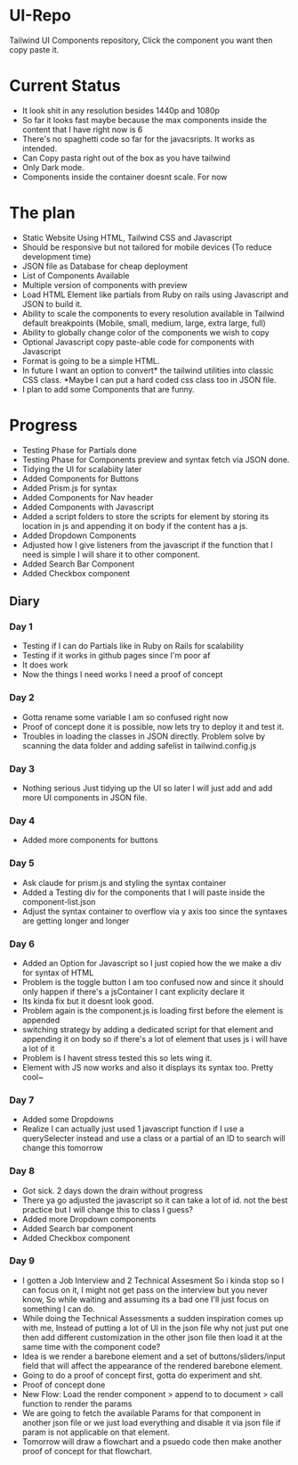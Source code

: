 # UI-Repo
Tailwind UI Components repository, Click the component you want then copy paste it.

# Current Status
- It look shit in any resolution besides 1440p and 1080p
- So far it looks fast maybe because the max components inside the content that I have right now is 6
- There's no spaghetti code so far for the javacsripts. It works as intended.
- Can Copy pasta right out of the box as you have tailwind
- Only Dark mode.
- Components inside the container doesnt scale. For now

# The plan
- Static Website Using HTML, Tailwind CSS and Javascript
- Should be responsive but not tailored for mobile devices (To reduce development time)
- JSON file as Database for cheap deployment
- List of Components Available
- Multiple version of components with preview
- Load HTML Element like partials from Ruby on rails using Javascript and JSON to build it.
- Ability to scale the components to every resolution available in Tailwind default breakpoints (Mobile, small, medium, large, extra large, full)
- Ability to globally change color of the components we wish to copy
- Optional Javascript copy paste-able code for components with Javascript
- Format is going to be a simple HTML.
- In future I want an option to convert* the tailwind utilities into classic CSS class. *Maybe I can put a hard coded css class too in JSON file.
- I plan to add some Components that are funny.

# Progress
- Testing Phase for Partials done
- Testing Phase for Components preview and syntax fetch via JSON done.
- Tidying the UI for scalabiity later
- Added Components for Buttons
- Added Prism.js for syntax
- Added Components for Nav header
- Added Components with Javascript
- Added a script folders to store the scripts for element by storing its location in js and appending it on body if the content has a js.
- Added Dropdown Components
- Adjusted how I give listeners from the javascript if the function that I need is simple I will share it to other component.
- Added Search Bar Component
- Added Checkbox component

## Diary
### Day 1
- Testing if I can do Partials like in Ruby on Rails for scalability
- Testing if it works in github pages since I'm poor af
- It does work
- Now the things I need works I need a proof of concept
### Day 2
- Gotta rename some variable I am so confused right now
- Proof of concept done it is possible, now lets try to deploy it and test it.
- Troubles in loading the classes in JSON directly. Problem solve by scanning the data folder and adding safelist in tailwind.config.js
### Day 3
- Nothing serious Just tidying up the UI so later I will just add and add more UI components in JSON file.
### Day 4
- Added more components for buttons
### Day 5
- Ask claude for prism.js and styling the syntax container
- Added a Testing div for the components that I will paste inside the component-list.json
- Adjust the syntax container to overflow via y axis too since the syntaxes are getting longer and longer
### Day 6
- Added an Option for Javascript so I just copied how the we make a div for syntax of HTML
- Problem is the toggle button I am too confused now and since it should only happen if there's a jsContainer I cant explicity declare it
- Its kinda fix but it doesnt look good.
- Problem again is the component.js is loading first before the element is appended
- switching strategy by adding a dedicated script for that element and appending it on body so if there's a lot of element that uses js i will have a lot of it
- Problem is I havent stress tested this so lets wing it.
- Element with JS now works and also it displays its syntax too. Pretty cool~
### Day 7
- Added some Dropdowns
- Realize I can actually just used 1 javascript function if I use a querySelecter instead and use a class or a partial of an ID to search will change this tomorrow
### Day 8
- Got sick. 2 days down the drain without progress
- There ya go adjusted the javascript so it can take a lot of id. not the best practice but I will change this to class I guess?
- Added more Dropdown components
- Added Search bar component
- Added Checkbox component
### Day 9
- I gotten a Job Interview and 2 Technical Assesment So i kinda stop so I can focus on it, I might not get pass on the interview but you never know, So while waiting and assuming its a bad one I'll just focus on something I can do.
- While doing the Technical Assessments a sudden inspiration comes up with me, Instead of putting a lot of UI in the json file why not just put one then add different customization in the other json file then load it at the same time with the component code?
- Idea is we render a barebone element and a set of buttons/sliders/input field that will affect the appearance of the rendered barebone element.
- Going to do a proof of concept first, gotta do experiment and sht.
- Proof of concept done
- New Flow: Load the render component > append to to document > call function to render the params 
- We are going to fetch the available Params for that component in another json file or we just load everything and disable it via json file if param is not applicable on that element.
- Tomorrow will draw a flowchart and a psuedo code then make another proof of concept for that flowchart. 